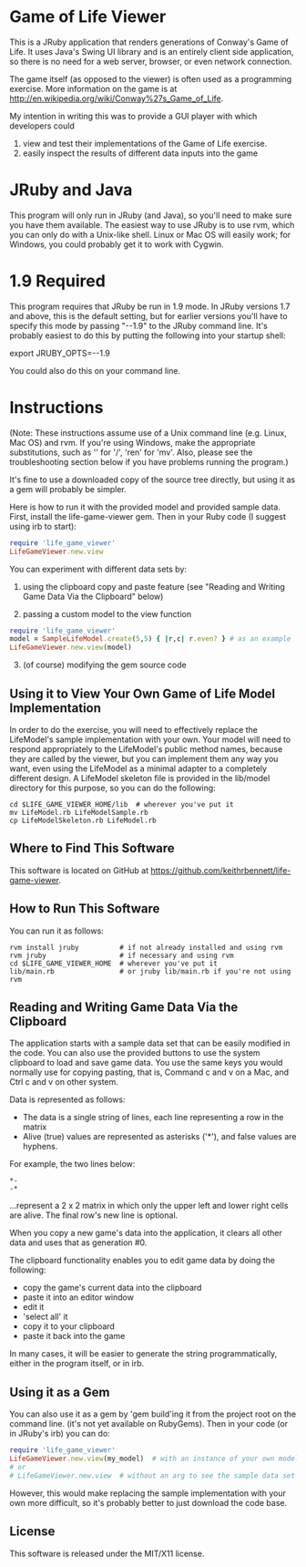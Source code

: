 Game of Life Viewer
===================

This is a JRuby application that renders generations of Conway's Game of Life.
It uses Java's Swing UI library and is an entirely client side application,
so there is no need for a web server, browser, or even network connection.

The game itself (as opposed to the viewer) is often used as a programming
exercise.  More information on the game is at
http://en.wikipedia.org/wiki/Conway%27s_Game_of_Life.

My intention in writing this was to provide a GUI player
with which developers could

1) view and test their implementations of the Game of Life exercise.
2) easily inspect the results of different data inputs into the game


JRuby and Java
==============

This program will only run in JRuby (and Java), so you'll need to make sure you
have them available.  The easiest way to use JRuby is to use rvm, which you
can only do with a Unix-like shell.  Linux or Mac OS will easily work; for Windows,
you could probably get it to work with Cygwin.

1.9 Required
============

This program requires that JRuby be run in 1.9 mode.  In JRuby versions 1.7
and above, this is the default setting, but for earlier versions
you'll have to specify this mode by passing "--1.9" to the JRuby command line.
It's probably easiest to do this by putting the following into your startup shell:

export JRUBY_OPTS=--1.9

You could also do this on your command line.


Instructions
============

(Note: These instructions assume use of a Unix command line
(e.g. Linux, Mac OS) and rvm. If you're using Windows,
make the appropriate substitutions, such as '\' for '/', 'ren' for 'mv'.
Also, please see the troubleshooting section below if you have
problems running the program.)

It's fine to use a downloaded copy of the source tree directly,
but using it as a gem will probably be simpler.

Here is how to run it with the provided model and provided sample data.
First, install the life-game-viewer gem.  Then in your
Ruby code (I suggest using irb to start):


```ruby
require 'life_game_viewer'
LifeGameViewer.new.view
```

You can experiment with different data sets by:

1) using the clipboard copy and paste feature
(see "Reading and Writing Game Data Via the Clipboard" below)

2) passing a custom model to the view function

```ruby
require 'life_game_viewer'
model = SampleLifeModel.create(5,5) { |r,c| r.even? } # as an example
LifeGameViewer.new.view(model)
```

3) (of course) modifying the gem source code



Using it to View Your Own Game of Life Model Implementation
-----------------------------------------------------------

In order to do the exercise, you will need to effectively replace the
LifeModel's sample implementation with your own.  Your model will need to
respond appropriately to the LifeModel's public method names, because
they are called by the viewer, but you can implement them any way you
want, even using the LifeModel as a minimal adapter to a completely
different design. A LifeModel skeleton file is provided in the
lib/model directory for this purpose, so you can do the following:

```
cd $LIFE_GAME_VIEWER_HOME/lib  # wherever you've put it
mv LifeModel.rb LifeModelSample.rb
cp LifeModelSkeleton.rb LifeModel.rb
```

Where to Find This Software
---------------------------

This software is located on GitHub at https://github.com/keithrbennett/life-game-viewer.


How to Run This Software
------------------------

You can run it as follows:

```
rvm install jruby          # if not already installed and using rvm
rvm jruby                  # if necessary and using rvm
cd $LIFE_GAME_VIEWER_HOME  # wherever you've put it
lib/main.rb                # or jruby lib/main.rb if you're not using rvm
```

Reading and Writing Game Data Via the Clipboard
-----------------------------------------------

The application starts with a sample data set that can be easily modified in the code.
You can also use the provided buttons to use the system clipboard to load and save
game data.  You use the same keys you would normally use for copying pasting,
that is, Command c and v on a Mac, and Ctrl c and v on other system.

Data is represented as follows:

* The data is a single string of lines, each line representing a row in the matrix
* Alive (true) values are represented as asterisks ('*'), and false values are hyphens.

For example, the two lines below:

```
*-
-*
```

...represent a 2 x 2 matrix in which only the upper left and
lower right cells are alive.  The final row's new line is optional.

When you copy a new game's data into the application, it clears all other data and
uses that as generation #0.

The clipboard functionality enables you to edit game data by doing the following:

* copy the game's current data into the clipboard 
* paste it into an editor window
* edit it
* 'select all' it
* copy it to your clipboard
* paste it back into the game

In many cases, it will be easier to generate the string programmatically, either in the program itself,
or in irb.


Using it as a Gem
-----------------

You can also use it as a gem by 'gem build'ing it 
from the project root on the command line. (it's not yet available
on RubyGems). Then in your code (or in JRuby's irb) you can do:

```ruby
require 'life_game_viewer'
LifeGameViewer.new.view(my_model)  # with an instance of your own model to view that
# or
# LifeGameViewer.new.view  # without an arg to see the sample data set
```

However, this would make replacing the sample implementation with your own
more difficult, so it's probably better to just download the code base.

License
-------

This software is released under the MIT/X11 license.

